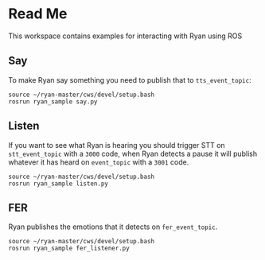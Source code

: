 # Read Me

This workspace contains examples for interacting with Ryan using ROS

## Say
To make Ryan say something you need to publish that to `tts_event_topic`:

```
source ~/ryan-master/cws/devel/setup.bash
rosrun ryan_sample say.py
```

## Listen
If you want to see what Ryan is hearing you should trigger STT on `stt_event_topic` with a `3000` code, when Ryan detects a pause it will publish whatever it has heard on `event_topic` with a `3001` code.

```
source ~/ryan-master/cws/devel/setup.bash
rosrun ryan_sample listen.py
```


## FER
Ryan publishes the emotions that it detects on `fer_event_topic`.
```
source ~/ryan-master/cws/devel/setup.bash
rosrun ryan_sample fer_listener.py
```


